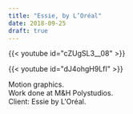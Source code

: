 ```yaml
---
title: "Essie, by L’Oréal"
date: 2018-09-25
draft: true
---
```


{{< youtube id="cZUgSL3__08" >}}

{{< youtube id="dJ4ohgH9LfI" >}}

Motion graphics.<br>
Work done at M&H Polystudios.<br>
Client: Essie by L'Oréal.